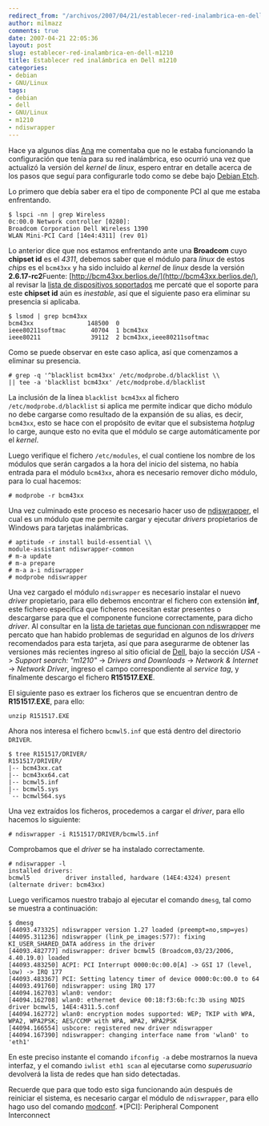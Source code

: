 ```yaml
---
redirect_from: "/archivos/2007/04/21/establecer-red-inalambrica-en-dell-m1210/"
author: milmazz
comments: true
date: 2007-04-21 22:05:36
layout: post
slug: establecer-red-inalambrica-en-dell-m1210
title: Establecer red inalámbrica en Dell m1210
categories:
- debian
- GNU/Linux
tags:
- debian
- dell
- GNU/Linux
- m1210
- ndiswrapper
---
```


Hace ya algunos días [Ana](http://an1ta.wordpress.com) me comentaba que no le estaba funcionando la configuración que tenía para su red inalámbrica, eso ocurrió una vez que actualizó la versión del _kernel_ de _linux_, espero entrar en detalle acerca de los pasos que seguí para configurarle todo como se debe bajo [Debian Etch](http://www.us.debian.org/releases/etch/).

Lo primero que debía saber era el tipo de componente PCI al que me estaba enfrentando.
    
    $ lspci -nn | grep Wireless
    0c:00.0 Network controller [0280]: 
    Broadcom Corporation Dell Wireless 1390 
    WLAN Mini-PCI Card [14e4:4311] (rev 01)

Lo anterior dice que nos estamos enfrentando ante una **Broadcom** cuyo **chipset id** es el _4311_, debemos saber que el módulo para _linux_ de estos _chips_ es el `bcm43xx` y ha sido incluido al _kernel_ de _linux_ desde la versión **2.6.17-rc2**Fuente: [http://bcm43xx.berlios.de/](http://bcm43xx.berlios.de/), al revisar la [lista de dispositivos soportados](http://bcm43xx.berlios.de/?go=devices) me percaté que el soporte para este **chipset id** aún es _inestable_, así que el siguiente paso era eliminar su presencia si aplicaba.

    $ lsmod | grep bcm43xx
    bcm43xx               148500  0
    ieee80211softmac       40704  1 bcm43xx
    ieee80211              39112  2 bcm43xx,ieee80211softmac

Como se puede observar en este caso aplica, así que comenzamos a eliminar su presencia.
    
    # grep -q '^blacklist bcm43xx' /etc/modprobe.d/blacklist \\
    || tee -a 'blacklist bcm43xx' /etc/modprobe.d/blacklist

La inclusión de la línea `blacklist bcm43xx` al fichero `/etc/modprobe.d/blacklist` si aplica me permite indicar que dicho módulo no debe cargarse como resultado de la expansión de su alias, es decir, `bcm43xx`, esto se hace con el propósito de evitar que el subsistema _hotplug_ lo carge, aunque esto no evita que el módulo se carge automáticamente por el _kernel_.

Luego verifique el fichero `/etc/modules`, el cual contiene los nombre de los módulos que serán cargados a la hora del inicio del sistema, no había entrada para el módulo `bcm43xx`, ahora es necesario remover dicho módulo, para lo cual hacemos:
    
    # modprobe -r bcm43xx

Una vez culminado este proceso es necesario hacer uso de [ndiswrapper](http://ndiswrapper.sourceforge.net/), el cual es un módulo que me permite cargar y ejecutar _drivers_ propietarios de Windows para tarjetas inalámbricas.
    
    # aptitude -r install build-essential \\
    module-assistant ndiswrapper-common
    # m-a update
    # m-a prepare
    # m-a a-i ndiswrapper
    # modprobe ndiswrapper

Una vez cargado el módulo `ndiswrapper` es necesario instalar el nuevo _driver_ propietario, para ello debemos encontrar el fichero con extensión **inf**, este fichero especifica que ficheros necesitan estar presentes o descargarse para que el componente funcione correctamente, para dicho _driver_. Al consultar en la [lista de tarjetas que funcionan con ndiswrapper](http://ndiswrapper.sourceforge.net/mediawiki/index.php/List) me percato que han habido problemas de seguridad en algunos de los _drivers_ recomendados para esta tarjeta, así que para asegurarme de obtener las versiones más recientes ingreso al sitio oficial de [Dell](http://www.dell.com), bajo la sección _USA_ -> _Support search: "m1210"_ -> _Drivers and Downloads_ -> _Network & Internet_ -> _Network Driver_, ingreso el campo correspondiente al _service tag_, y finalmente descargo el fichero **R151517.EXE**.

El siguiente paso es extraer los ficheros que se encuentran dentro de **R151517.EXE**, para ello:
    
    unzip R151517.EXE

Ahora nos interesa el fichero `bcmwl5.inf` que está dentro del directorio `DRIVER`.

    $ tree R151517/DRIVER/
    R151517/DRIVER/
    |-- bcm43xx.cat
    |-- bcm43xx64.cat
    |-- bcmwl5.inf
    |-- bcmwl5.sys
    `-- bcmwl564.sys

Una vez extraídos los ficheros, procedemos a cargar el _driver_, para ello hacemos lo siguiente:

    # ndiswrapper -i R151517/DRIVER/bcmwl5.inf

Comprobamos que el _driver_ se ha instalado correctamente.
    
    # ndiswrapper -l
    installed drivers:
    bcmwl5          driver installed, hardware (14E4:4324) present (alternate driver: bcm43xx)

Luego verificamos nuestro trabajo al ejecutar el comando `dmesg`, tal como se muestra a continuación:

    $ dmesg
    [44093.473325] ndiswrapper version 1.27 loaded (preempt=no,smp=yes)
    [44095.311236] ndiswrapper (link_pe_images:577): fixing KI_USER_SHARED_DATA address in the driver
    [44093.482777] ndiswrapper: driver bcmwl5 (Broadcom,03/23/2006, 4.40.19.0) loaded
    [44093.483250] ACPI: PCI Interrupt 0000:0c:00.0[A] -> GSI 17 (level, low) -> IRQ 177
    [44093.483367] PCI: Setting latency timer of device 0000:0c:00.0 to 64
    [44093.491760] ndiswrapper: using IRQ 177
    [44094.162703] wlan0: vendor: 
    [44094.162708] wlan0: ethernet device 00:18:f3:6b:fc:3b using NDIS driver bcmwl5, 14E4:4311.5.conf
    [44094.162772] wlan0: encryption modes supported: WEP; TKIP with WPA, WPA2, WPA2PSK; AES/CCMP with WPA, WPA2, WPA2PSK
    [44094.166554] usbcore: registered new driver ndiswrapper
    [44094.167390] ndiswrapper: changing interface name from 'wlan0' to 'eth1'

En este preciso instante el comando `ifconfig -a` debe mostrarnos la nueva interfaz, y el comando `iwlist eth1 scan` al ejecutarse como _superusuario_ devolverá la lista de redes que han sido detectadas.

Recuerde que para que todo esto siga funcionando aún después de reiniciar el sistema, es necesario cargar el módulo de `ndiswrapper`, para ello hago uso del comando [modconf](http://www.debian.org/doc/manuals/reference/ch-system.en.html#s-modules).
  *[PCI]: Peripheral Component Interconnect
